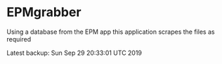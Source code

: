 # EPMgrabber
Using a database from the EPM app this application scrapes the files as required


Latest backup: Sun Sep 29 20:33:01 UTC 2019
